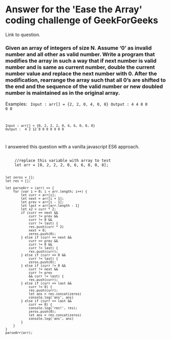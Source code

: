 <h1>Answer for the 'Ease the Array' coding challenge of GeekForGeeks</h1>
<a src="https://practice.geeksforgeeks.org/problems/ease-the-array/0#ExpectOP">Link to question.</a>
<h3>Given an array of integers of size N. Assume ‘0’ as invalid number and all other as valid number. Write a program that modifies the array in such a way that if next number is  valid number and is same as current number, double the current number value and replace the next number with 0. After the modification, rearrange the array such that all 0’s are shifted to the end and the sequence of the valid number or new doubled number is maintained as in the original array.</h3>

Examples:
<code>
    Input : arr[] = {2, 2, 0, 4, 0, 8}
    Output : 4 4 8 0 0 0
    
    Input : arr[] = {0, 2, 2, 2, 0, 6, 6, 0, 0, 8}
    Output :  4 2 12 8 0 0 0 0 0 0
</code>

I answered this question with a vanilla javascript ES6 approach.

<code>
    //replace this variable with array to test
    let arr = [0, 2, 2, 2, 0, 6, 6, 0, 0, 8];
    
    let zeros = [];
    let res = [];
    
    let parseArr = (arr) => {
        for (var i = 0; i < arr.length; i++) {
            let curr = arr[i];
            let next = arr[i + 1];
            let prev = arr[i - 1];
            let last = arr[arr.length - 1]
            let x2 = curr * 2;
            if (curr == next &&
                curr != prev &&
                curr != 0 &&
                curr != last) {
                res.push(curr * 2)
                next = 0;
                zeros.push(0);
            } else if (curr == next &&
                curr == prev &&
                curr != 0 &&
                curr != last) {
                res.push(curr);
            } else if (curr == 0 &&
                curr != last) {
                zeros.push(0);
            } else if (curr != 0 &&
                curr != next &&
                curr != prev
                && curr != last) {
                res.push(curr);
            } else if (curr == last &&
                curr != 0) {
                res.push(curr);
                let ans = res.concat(zeros)
                console.log('ans', ans)
            } else if (curr == last &&
                curr == 0) {
                console.log('res!', res);
                zeros.push(0);
                let ans = res.concat(zeros)
                console.log('ans', ans)
            }
        }
    }    
    parseArr(arr);
</code>
